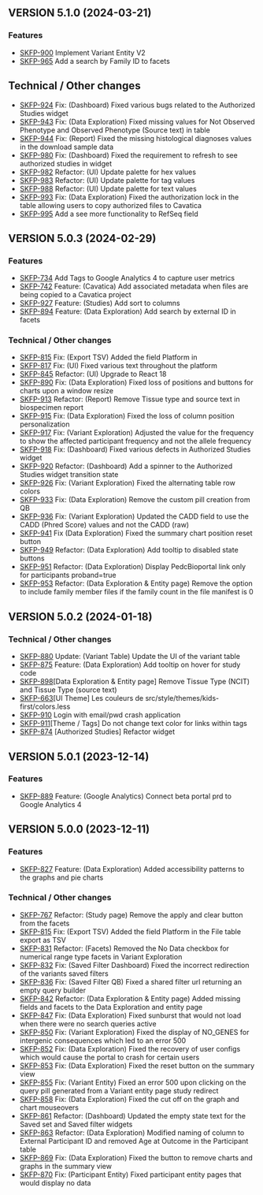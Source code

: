 ## VERSION 5.1.0 (2024-03-21)
### Features
- [SKFP-900](https://d3b.atlassian.net/browse/SKFP-900) Implement Variant Entity V2 
- [SKFP-965](https://d3b.atlassian.net/browse/SKFP-965) Add a search by Family ID to facets
## Technical / Other changes
- [SKFP-924](https://d3b.atlassian.net/browse/SKFP-924) Fix: (Dashboard) Fixed various bugs related to the Authorized Studies widget
- [SKFP-943](https://d3b.atlassian.net/browse/SKFP-943) Fix: (Data Exploration) Fixed missing values for Not Observed Phenotype and Observed Phenotype (Source text) in table
- [SKFP-944](https://d3b.atlassian.net/browse/SKFP-944) Fix: (Report) Fixed the missing histological diagnoses values in the download sample data
- [SKFP-980](https://d3b.atlassian.net/browse/SKFP-980) Fix: (Dashboard) Fixed the requirement to refresh to see authorized studies in widget
- [SKFP-982](https://d3b.atlassian.net/browse/SKFP-982) Refactor: (UI) Update palette for hex values
- [SKFP-983](https://d3b.atlassian.net/browse/SKFP-983) Refactor: (UI) Update palette for tag values
- [SKFP-988](https://d3b.atlassian.net/browse/SKFP-988) Refactor: (UI) Update palette for text values
- [SKFP-993](https://d3b.atlassian.net/browse/SKFP-993) Fix: (Data Exploration) Fixed the authorization lock in the table allowing users to copy authorized files to Cavatica
- [SKFP-995](https://d3b.atlassian.net/browse/SKFP-995) Add a see more functionality to RefSeq field

## VERSION 5.0.3 (2024-02-29)

### Features
- [SKFP-734](https://d3b.atlassian.net/browse/SKFP-734) Add Tags to Google Analytics 4 to capture user metrics
- [SKFP-742](https://d3b.atlassian.net/browse/SKFP-742) Feature: (Cavatica) Add associated metadata when files are being copied to a Cavatica project
- [SKFP-927](https://d3b.atlassian.net/browse/SKFP-927) Feature: (Studies) Add sort to columns
- [SKFP-894](https://d3b.atlassian.net/browse/SKFP-894) Feature: (Data Exploration) Add search by external ID in facets

### Technical / Other changes
- [SKFP-815](https://d3b.atlassian.net/browse/SKFP-815) Fix: (Export TSV) Added the field Platform in 
- [SKFP-817](https://d3b.atlassian.net/browse/SKFP-817) Fix: (UI) Fixed various text throughout the platform
- [SKFP-845](https://d3b.atlassian.net/browse/SKFP-845) Refactor: (UI) Upgrade to React 18
- [SKFP-890](https://d3b.atlassian.net/browse/SKFP-890) Fix: (Data Exploration) Fixed loss of positions and buttons for charts upon a window resize
- [SKFP-913](https://d3b.atlassian.net/browse/SKFP-913) Refactor: (Report) Remove Tissue type and source text in biospecimen report
- [SKFP-915](https://d3b.atlassian.net/browse/SKFP-915) Fix: (Data Exploration) Fixed the loss of column position personalization 
- [SKFP-917](https://d3b.atlassian.net/browse/SKFP-917) Fix: (Variant Exploration) Adjusted the value for the frequency to show the affected participant frequency and not the allele frequency
- [SKFP-918](https://d3b.atlassian.net/browse/SKFP-918) Fix: (Dashboard) Fixed various defects in Authorized Studies widget
- [SKFP-920](https://d3b.atlassian.net/browse/SKFP-920) Refactor: (Dashboard) Add a spinner to the Authorized Studies widget transition state
- [SKFP-926](https://d3b.atlassian.net/browse/SKFP-926) Fix: (Variant Exploration) Fixed the alternating table row colors
- [SKFP-933](https://d3b.atlassian.net/browse/SKFP-933) Fix: (Data Exploration) Remove the custom pill creation from QB
- [SKFP-936](https://d3b.atlassian.net/browse/SKFP-936) Fix: (Variant Exploration) Updated the CADD field to use the CADD (Phred Score) values and not the CADD (raw)
- [SKFP-941](https://d3b.atlassian.net/browse/SKFP-941) Fix (Data Exploration) Fixed the summary chart position reset button
- [SKFP-949](https://d3b.atlassian.net/browse/SKFP-949) Refactor: (Data Exploration) Add tooltip to disabled state buttons
- [SKFP-951](https://d3b.atlassian.net/browse/SKFP-951) Refactor: (Data Exploration) Display PedcBioportal link only for participants proband=true 
- [SKFP-953](https://d3b.atlassian.net/browse/SKFP-953) Refactor: (Data Exploration & Entity page) Remove the option to include family member files if the family count in the file manifest is 0 

## VERSION 5.0.2 (2024-01-18)

### Technical / Other changes
- [SKFP-880](https://d3b.atlassian.net/browse/SKFP-880) Update: (Variant Table) Update the UI of the variant table
- [SKFP-875](https://d3b.atlassian.net/browse/SKFP-875) Feature: (Data Exploration) Add tooltip on hover for study code
- [SKFP-898](https://d3b.atlassian.net/browse/SKFP-898)[Data Exploration & Entity page] Remove Tissue Type (NCIT) and Tissue Type (source text)
- [SKFP-663](https://d3b.atlassian.net/browse/SKFP-663)[UI Theme] Les couleurs de src/style/themes/kids-first/colors.less
- [SKFP-910](https://d3b.atlassian.net/browse/SKFP-910) Login with email/pwd crash application
- [SKFP-911](https://d3b.atlassian.net/browse/SKFP-911)[Theme / Tags] Do not change text color for links within tags
- [SKFP-874](https://d3b.atlassian.net/browse/SKFP-874) [Authorized Studies] Refactor widget

## VERSION 5.0.1 (2023-12-14)

### Features
- [SKFP-889](https://d3b.atlassian.net/browse/SKFP-889) Feature: (Google Analytics) Connect beta portal prd to Google Analytics 4

## VERSION 5.0.0 (2023-12-11)

### Features
- [SKFP-827](https://d3b.atlassian.net/browse/SKFP-827) Feature: (Data Exploration) Added accessibility patterns to the graphs and pie charts

### Technical / Other changes
- [SKFP-767](https://d3b.atlassian.net/browse/SKFP-767) Refactor: (Study page) Remove the apply and clear button from the facets
- [SKFP-815](https://d3b.atlassian.net/browse/SKFP-815) Fix: (Export TSV) Added the field Platform in the File table export as TSV
- [SKFP-831](https://d3b.atlassian.net/browse/SKFP-831) Refactor: (Facets) Removed the No Data checkbox for numerical range type facets in Variant Exploration 
- [SKFP-832](https://d3b.atlassian.net/browse/SKFP-832) Fix: (Saved Filter Dashboard) Fixed the incorrect redirection of the variants saved filters
- [SKFP-836](https://d3b.atlassian.net/browse/SKFP-836) Fix: (Saved Filter QB) Fixed a shared filter url returning an empty query builder
- [SKFP-842](https://d3b.atlassian.net/browse/SKFP-842) Refactor:  (Data Exploration & Entity page) Added missing fields and facets to the Data Exploration and entity page
- [SKFP-847](https://d3b.atlassian.net/browse/SKFP-847) Fix: (Data Exploration) Fixed sunburst that would not load when there were no search queries active
- [SKFP-850](https://d3b.atlassian.net/browse/SKFP-850) Fix: (Variant Exploration) Fixed the display of NO_GENES for intergenic consequences which led to an error 500
- [SKFP-852](https://d3b.atlassian.net/browse/SKFP-852) Fix: (Data Exploration) Fixed the recovery of user configs which would cause the portal to crash for certain users
- [SKFP-853](https://d3b.atlassian.net/browse/SKFP-853) Fix: (Data Exploration) Fixed the reset button on the summary view
- [SKFP-855](https://d3b.atlassian.net/browse/SKFP-855) Fix: (Variant Entity) Fixed an error 500 upon clicking on the query pill generated from a Variant entity page study redirect 
- [SKFP-858](https://d3b.atlassian.net/browse/SKFP-858) Fix: (Data Exploration) Fixed the cut off on the graph and chart mouseovers
- [SKFP-861](https://d3b.atlassian.net/browse/SKFP-861) Refactor: (Dashboard) Updated the empty state text for the Saved set and Saved filter widgets
- [SKFP-863](https://d3b.atlassian.net/browse/SKFP-863) Refactor: (Data Exploration) Modified naming of column to External Participant ID and removed Age at Outcome in the Participant table
- [SKFP-869](https://d3b.atlassian.net/browse/SKFP-869) Fix: (Data Exploration) Fixed the button to remove charts and graphs in the summary view
- [SKFP-870](https://d3b.atlassian.net/browse/SKFP-870) Fix: (Participant Entity) Fixed participant entity pages that would display no data

